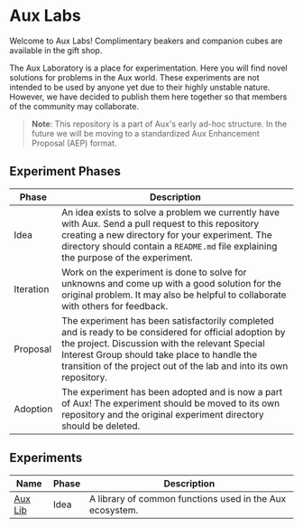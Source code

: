 # Aux Labs

Welcome to Aux Labs! Complimentary beakers and companion
cubes are available in the gift shop.

The Aux Laboratory is a place for experimentation. Here you will find novel
solutions for problems in the Aux world. These experiments are not intended
to be used by anyone yet due to their highly unstable nature. However, we
have decided to publish them here together so that members of the community
may collaborate.

> **Note**: This repository is a part of Aux's early ad-hoc structure. In the
> future we will be moving to a standardized Aux Enhancement Proposal (AEP)
> format.

## Experiment Phases

| Phase     | Description                                                                                                                                                                                                                                                                    |
| --------- | ------------------------------------------------------------------------------------------------------------------------------------------------------------------------------------------------------------------------------------------------------------------------------ |
| Idea      | An idea exists to solve a problem we currently have with Aux. Send a pull request to this repository creating a new directory for your experiment. The directory should contain a `README.md` file explaining the purpose of the experiment.                                   |
| Iteration | Work on the experiment is done to solve for unknowns and come up with a good solution for the original problem. It may also be helpful to collaborate with others for feedback.                                                                                                |
| Proposal  | The experiment has been satisfactorily completed and is ready to be considered for official adoption by the project. Discussion with the relevant Special Interest Group should take place to handle the transition of the project out of the lab and into its own repository. |
| Adoption  | The experiment has been adopted and is now a part of Aux! The experiment should be moved to its own repository and the original experiment directory should be deleted.                                                                                                        |

## Experiments

| Name             | Phase | Description                                              |
| ---------------- | ----- | -------------------------------------------------------- |
| [Aux Lib](./lib) | Idea  | A library of common functions used in the Aux ecosystem. |
